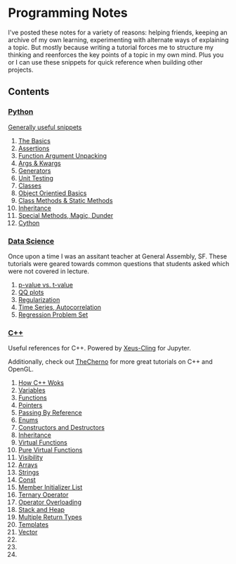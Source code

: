 # Programming Notes 

I've posted these notes for a variety of reasons: helping friends, keeping an archive of my own learning, experimenting with alternate ways of explaining a topic. But mostly because writing a tutorial forces me to structure my thinking and reenforces the key points of a topic in my own mind. Plus you or I can use these snippets for quick reference when building other projects.
 
## Contents 

### [Python](python) 

[Generally useful snippets](python/useful_snippets.ipynb)

1. [The Basics](python/python_basics.ipynb)
2. [Assertions](python/assert.ipynb)
3. [Function Argument Unpacking](python/function_argument_unpacking.ipynb)
4. [Args & Kwargs](python/args_kwargs.ipynb)
5. [Generators](python/generators.ipynb) 
6. [Unit Testing](unitest/unittest.ipynb)
7. [Classes](python/classes.ipynb)
8. [Object Orientied Basics](python/.ipynb)
9. [Class Methods & Static Methods](python/classmethods_staticmethods.ipynb)
10. [Inheritance](python/inheritance.ipynb)
11. [Special Methods, Magic, Dunder](python/special_methods_magic_dunder.ipynb)
12. [Cython](/cython/cython.ipynb)
    
### [Data Science](data_science)

Once upon a time I was an assitant teacher at General Assembly, SF. These tutorials were geared towards common questions that students asked which were not covered in lecture.

1. [p-value vs. t-value](data_science/tutorials/pVal_versus_tVal.ipynb)
2. [QQ plots](data_science/tutorials/QQ_plot.ipynb)
3. [Regularization](data_science/tutorials/Regularization.ipynb)
4. [Time Series, Autocorrelation](data_science/tutorials/time_series_autocorrelation.ipynb)
5. [Regression Problem Set](data_science/problem_sets/regression_problems.ipynb)

### [C++](cpp_snippets)

Useful references for C++. Powered by [Xeus-Cling](https://github.com/momonala/xeus-cling) for Jupyter. 

Additionally, check out [TheCherno](https://www.youtube.com/user/TheChernoProject/playlists) for more great tutorials on C++ and OpenGL. 

1. [How C++ Woks](cpp_snippets/HowCppWorks.ipynb)
2. [Variables](cpp_snippets/Variables.ipynb)
3. [Functions](cpp_snippets/Functions.ipynb)
4. [Pointers](cpp_snippets/Pointers.ipynb)
5. [Passing By Reference](cpp_snippets/PassingByReference.ipynb)
6. [Enums](cpp_snippets/Enums.ipynb)
8. [Constructors and Destructors](cpp_snippets/Constructors_Destructors.ipynb)
9. [Inheritance](cpp_snippets/Inheritance.ipynb)
10. [Virtual Functions](cpp_snippets/VirtualFunctions.ipynb.ipynb)
11. [Pure Virtual Functions](cpp_snippets/Interfaces_PureVirtualFunctions.ipynb)
12. [Visibility](cpp_snippets/Visibility.ipynb)
14. [Arrays](cpp_snippets/Arrays.ipynb)
15. [Strings](cpp_snippets/Strings.ipynb)
16. [Const](cpp_snippets/Const.ipynb)
17. [Member Initializer List](cpp_snippets/MemberInitializerLists.ipynb)
18. [Ternary Operator](cpp_snippets/TernaryOperator.ipynb)
19. [Operator Overloading](cpp_snippets/OperatorOverloading.ipynb)
20. [Stack and Heap](cpp_snippets/StackHeap.ipynb)
21. [Multiple Return Types](cpp_snippets/MultipleReturnTypes.ipynb)
22. [Templates](cpp_snippets/Templates.ipynb)
23. [Vector](cpp_snippets/Vector.ipynb)
24. [](cpp_snippets/.ipynb)
25. [](cpp_snippets/.ipynb)
26. [](cpp_snippets/.ipynb)

